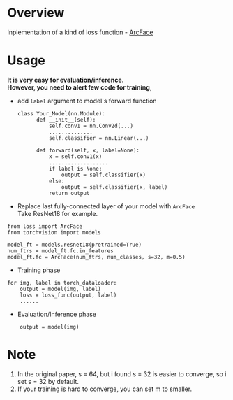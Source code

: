 # Overview
Inplementation of a kind of loss function - [ArcFace](https://arxiv.org/abs/1801.07698)

# Usage 
__It is very easy for evaluation/inference.__  
__However, you need to alert few code for training__, 

- add `label` argument to model's forward function
  ```
  class Your_Model(nn.Module):
        def __init__(self):
            self.conv1 = nn.Conv2d(...)
            ..............
            self.classifier = nn.Linear(...)
        
        def forward(self, x, label=None):
            x = self.conv1(x)
            ...................
            if label is None:
                output = self.classifier(x)
            else:
                output = self.classifier(x, label)
            return output
  ```

- Replace last fully-connected layer of your model with `ArcFace`  
  Take ResNet18 for example.
```
from loss import ArcFace
from torchvision import models

model_ft = models.resnet18(pretrained=True)
num_ftrs = model_ft.fc.in_features
model_ft.fc = ArcFace(num_ftrs, num_classes, s=32, m=0.5)
```

- Training phase
```
for img, label in torch_dataloader:
    output = model(img, label)
    loss = loss_func(output, label)
    ......
```

- Evaluation/Inference phase
```
    output = model(img)
```

# Note
1. In the original paper, s = 64, but i found s = 32 is easier to converge, so i set s = 32 by default.  
2. If your training is hard to converge, you can set m to smaller.
